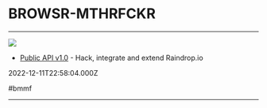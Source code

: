 # BROWSR-MTHRFCKR

---

![](https://miro.medium.com/v2/resize:fit:1200/1*xYz-mpJ97idFhS3km_9OnA.png)

- [Public API v1.0](https://blog.raindrop.io/public-api-v1-0-c3e9a5528e54) - Hack, integrate and extend Raindrop.io

2022-12-11T22:58:04.000Z

#bmmf

---

